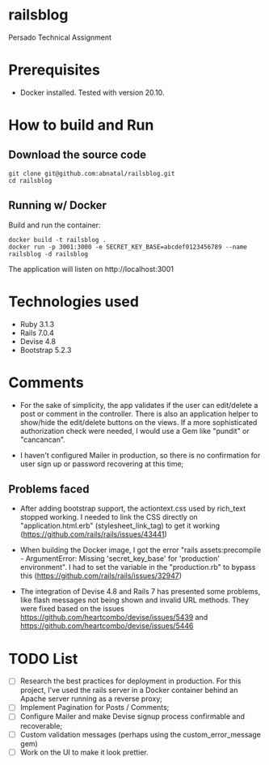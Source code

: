 # railsblog
Persado Technical Assignment

# Prerequisites
- Docker installed. Tested with version 20.10.

# How to build and Run

## Download the source code
```
git clone git@github.com:abnatal/railsblog.git
cd railsblog
```

## Running w/ Docker

Build and run the container:
```
docker build -t railsblog .
docker run -p 3001:3000 -e SECRET_KEY_BASE=abcdef0123456789 --name railsblog -d railsblog
```
The application will listen on http://localhost:3001

# Technologies used
- Ruby 3.1.3
- Rails 7.0.4
- Devise 4.8
- Bootstrap 5.2.3

# Comments
- For the sake of simplicity, the app validates if the user can edit/delete a post or comment in the controller. There is also an application helper to show/hide the edit/delete buttons on the views. If a more sophisticated authorization check were needed, I would use a Gem like "pundit" or "cancancan".

- I haven't configured Mailer in production, so there is no confirmation for user sign up or password recovering at this time;

## Problems faced

- After adding bootstrap support, the actiontext.css used by rich_text stopped working. I needed to link the CSS directly on "application.html.erb" (stylesheet_link_tag) to get it working (https://github.com/rails/rails/issues/43441)

- When building the Docker image, I got the error "rails assets:precompile - ArgumentError: Missing 'secret_key_base' for 'production' environment". I had to set the variable in the "production.rb" to bypass this (https://github.com/rails/rails/issues/32947)

- The integration of Devise 4.8 and Rails 7 has presented some problems, like flash messages not being shown and invalid URL methods. They were fixed based on the issues https://github.com/heartcombo/devise/issues/5439 and https://github.com/heartcombo/devise/issues/5446

# TODO List
- [ ] Research the best practices for deployment in production. For this project, I've used the rails server in a Docker container behind an Apache server running as a reverse proxy;
- [ ] Implement Pagination for Posts / Comments;
- [ ] Configure Mailer and make Devise signup process confirmable and recoverable;
- [ ] Custom validation messages (perhaps using the custom_error_message gem)
- [ ] Work on the UI to make it look prettier.
